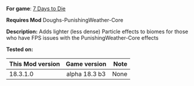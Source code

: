 **For game**: [7 Days to Die](https://7daystodie.com)

**Requires Mod**
Doughs-PunishingWeather-Core

**Description:**
Adds lighter (less dense) Particle effects to biomes for those who have FPS issues with the PunishingWeather-Core effects

**Tested on:**

| This Mod version | Game version | Note |
|:------------------- |:------------------:| -------------:|
| 18.3.1.0 | alpha 18.3 b3 | None |

